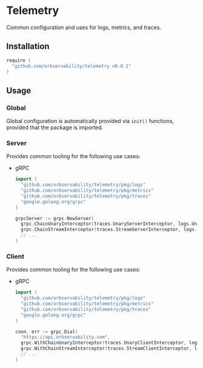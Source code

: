 # Telemetry

Common configuration and uses for logs, metrics, and traces.

## Installation

```go
require (
  "github.com/orbservability/telemetry v0.0.1"
)
```

## Usage

### Global

Global configuration is automatically provided via `init()` functions, provided that the package is imported.

### Server

Provides common tooling for the following use cases:

- gRPC

  ```go
  import (
    "github.com/orbservability/telemetry/pkg/logs"
    "github.com/orbservability/telemetry/pkg/metrics"
    "github.com/orbservability/telemetry/pkg/traces"
    "google.golang.org/grpc"
  )

  grpcServer := grpc.NewServer(
    grpc.ChainUnaryInterceptor(traces.UnaryServerInterceptor, logs.UnaryServerInterceptor, metrics.UnaryServerInterceptor),
    grpc.ChainStreamInterceptor(traces.StreamServerInterceptor, logs.StreamServerInterceptor, metrics.StreamServerInterceptor),
    // ...
  )
  ```

### Client

Provides common tooling for the following use cases:

- gRPC

  ```go
  import (
    "github.com/orbservability/telemetry/pkg/logs"
    "github.com/orbservability/telemetry/pkg/metrics"
    "github.com/orbservability/telemetry/pkg/traces"
    "google.golang.org/grpc"
  )

  conn, err := grpc.Dial(
    "https://api.orbservability.com",
    grpc.WithChainUnaryInterceptor(traces.UnaryClientInterceptor, logs.UnaryClientInterceptor, metrics.UnaryClientInterceptor),
    grpc.WithChainStreamInterceptor(traces.StreamClientInterceptor, logs.StreamClientInterceptor, metrics.StreamClientInterceptor),
    // ...
  )
  ```
